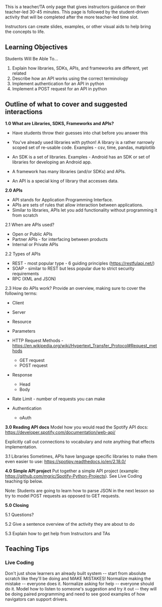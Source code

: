 ##
This is a teacher/TA only page that gives instructors guidance on their teacher-led 30-45 minutes. This page is followed by the student-driven activity that will be completed after the more teacher-led time slot.

Instructors can create slides, examples, or other visual aids to help bring the concepts to life.

## Learning Objectives
Students Will Be Able To...
1. Explain how libraries, SDKs, APIs, and frameworks are different, yet related
1. Describe how an API works using the correct terminology
1. Implement authentication for an API in python
1. Implement a POST request for an API in python

## Outline of what to cover and suggested interactions
**1.0 What are Libraries, SDKS, Frameworks and APIs?**
   * Have students throw their guesses into chat before you answer this
   
   * You've already used libraries with python! A library is a rather narrowly scoped set of re-usable code. Examples - csv, time, pandas, matplotlib
   * An SDK is a set of libraries. Examples - Android has an SDK or set of libraries for developing an Android app.
   * A framework has many libraries (and/or SDKs) and APIs.
   * An API is a special king of library that accesses data.
   
**2.0 APIs**
* API stands for Application Programming Interface.
* APIs are sets of rules that allow interaction between applications.
* Similar to libraries, APIs let you add functionality without programming it from scratch

2.1 When are APIs used?
 * Open or Public APIs
 * Partner APIs - for interfacing between products
 * Internal or Private APIs
 
2.2 Types of APIs
 * REST - most popular type - 6 guiding principles (https://restfulapi.net/)
 * SOAP - similar to REST but less popular due to strict security requirements
 * RPC (XML and JSON)

2.3 How do APIs work?
Provide an overview, making sure to cover the following terms:

* Client
* Server
* Resource
* Parameters

* HTTP Request Methods - https://en.wikipedia.org/wiki/Hypertext_Transfer_Protocol#Request_methods
    * GET request
    * POST request
* Response
    * Head
    * Body
* Rate Limit - number of requests you can make

* Authentication
    * oAuth
    
**3.0 Reading API docs**
Model how you would read the Spotify API docs: https://developer.spotify.com/documentation/web-api/

Explicitly call out connections to vocabulary and note anything that effects implementation.

3.1 Libraries
Sometimes, APIs have language specific libraries to make them even easier to use: https://spotipy.readthedocs.io/en/2.18.0/

**4.0 Simple API project**
Put together a simple API project (example: https://github.com/mgric/Spotify-Python-Projects). See Live Coding teaching tip below.

Note: Students are going to learn how to parse JSON in the next lesson so try to model POST requests as opposed to GET requests.

**5.0 Closing**

5.1 Questions?

5.2 Give a sentence overview of the activity they are about to do

5.3 Explain how to get help from Instructors and TAs


## Teaching Tips

### Live Coding
Don't just show learners an already built system -- start from absolute scratch like they'll be doing and MAKE MISTAKES! Normalize making the mistake -- everyone does it. Normalize asking for help -- everyone should do it. Model how to listen to someone's suggestion and try it out -- they will be doing paired programming and need to see good examples of how navigators can support drivers.

